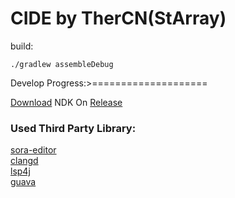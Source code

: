 # CIDE by TherCN(StArray)
build:  

```
./gradlew assembleDebug
```
Develop Progress:>====================

[Download](https://ghp.ci/https://github.com/TherCN/CIDE/releases/download/ndk/android-ndk-r24.tar.gz) NDK On [Release](https://github.com/TherCN/CIDE/releases/tag/ndk)  


### Used Third Party Library:  
[sora-editor](https://github.com/Rosemoe/sora-editor)  
[clangd](https://github.com/clangd/clangd)  
[lsp4j](https://github.com/eclipse/lsp4j)  
[guava](https://github.com/google/guava)
